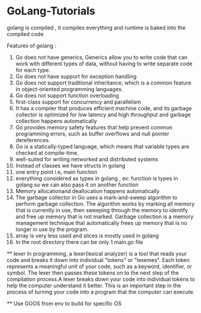 # GoLang-Tutorials
golang is compiled , it  compiles everything and runtime is baked into the compiled code

Features of golang :
 1) Go does not have generics, Generics allow you to write code that can work with different types of data, without having to write separate code for each type.
 2) Go does not have support for exception handling
 3) Go does not support traditional inheritance, which is a common feature in object-oriented programming languages.
 4) Go does not support function overloading
 5) first-class support for concurrency and parallelism
 6) It has a compiler that produces efficient machine code, and its garbage collector is optimized for low latency and high throughput and garbage collection happens automatically
 7) Go provides memory safety features that help prevent common programming errors, such as buffer overflows and null pointer dereferences.
 8) Go is a statically-typed language, which means that variable types are checked at compile-time.
 9) well-suited for writing networked and distributed systems
 10) Instead of classes we have structs in golang
 11) one entry point i.e, main function 
 12) everything considered as types in golang , ex: function is types in golang so we can also pass it on another function
 13) Memory allocationand deallocation happens automatically
 14) The garbage collector in Go uses a mark-and-sweep algorithm to perform garbage collection. The algorithm works by marking all memory that is currently in use, then sweeping through the memory to identify and free up memory that is not marked. Garbage collection is a memory management technique that automatically frees up memory that is no longer in use by the program. 
 15) array is very less used and slices is mostly used in golang
 16) In the root directory there can be only 1 main.go file



 ** lexer
 In programming, a lexer(lexical analyzer) is a tool that reads your code and breaks it down into individual "tokens" or "lexemes". Each token represents a meaningful unit of your code, such as a keyword, identifier, or symbol. The lexer then passes these tokens on to the next step of the compilation process.A lexer breaks down your code into individual tokens to help the computer understand it better. This is an important step in the process of turning your code into a program that the computer can execute.

 ** 
  Use GOOS from env to build for specific OS